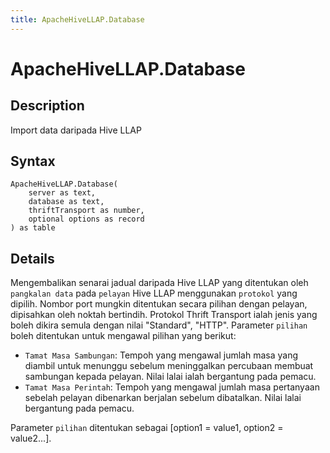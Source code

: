 ```yaml
---
title: ApacheHiveLLAP.Database
---
```


# ApacheHiveLLAP.Database


## Description

Import data daripada Hive LLAP


## Syntax

```powerquery
ApacheHiveLLAP.Database(
    server as text,
    database as text,
    thriftTransport as number,
    optional options as record
) as table
```


## Details

Mengembalikan senarai jadual daripada Hive LLAP yang ditentukan oleh <code>pangkalan data</code> pada <code>pelayan</code> Hive LLAP menggunakan <code>protokol</code> yang dipilih. Nombor port mungkin ditentukan secara pilihan dengan pelayan, dipisahkan oleh noktah bertindih. Protokol Thrift Transport ialah jenis yang boleh dikira semula dengan nilai "Standard", "HTTP". Parameter <code>pilihan</code> boleh ditentukan untuk mengawal pilihan yang berikut:<ul>        <li><code>Tamat Masa Sambungan</code>: Tempoh yang mengawal jumlah masa yang diambil untuk menunggu sebelum meninggalkan percubaan membuat sambungan kepada pelayan. Nilai lalai ialah bergantung pada pemacu.</li>        <li><code>Tamat Masa Perintah</code>: Tempoh yang mengawal jumlah masa pertanyaan sebelah pelayan dibenarkan berjalan sebelum dibatalkan. Nilai lalai bergantung pada pemacu.</li></ul>Parameter <code>pilihan</code> ditentukan sebagai [option1 = value1, option2 = value2...].


